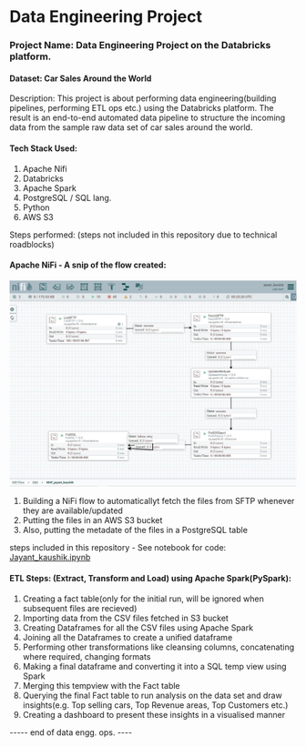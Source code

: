 # Data Engineering Project
### Project Name: Data Engineering Project on the Databricks platform. 
#### Dataset: Car Sales Around the World

Description: This project is about performing data engineering(building pipelines, performing ETL ops etc.) using the Databricks platform. The result is an end-to-end automated data pipeline to structure the incoming data from the sample raw data set of car sales around the world.

#### Tech Stack Used:
  1. Apache Nifi
  2. Databricks
  3. Apache Spark
  4. PostgreSQL / SQL lang.
  5. Python
  6. AWS S3

Steps performed:
  (steps not included in this repository due to technical roadblocks)
  #### Apache NiFi - A snip of the flow created:
  ![alt text](https://github.com/jayantkaushik/data-engineering-project1/blob/main/NiFi%20DEA%20Capture.JPG "NiFi Flow")
  
  1. Building a NiFi flow to automaticallyt fetch the files from SFTP whenever they are available/updated
  2. Putting the files in an AWS S3 bucket
  3. Also, putting the metadate of the files in a PostgreSQL table
  
  steps included in this repository - See notebook for code: [Jayant_kaushik.ipynb](https://github.com/jayantkaushik/data-engineering-project1/blob/main/Jayant_kaushik.ipynb)
  #### ETL Steps: (Extract, Transform and Load) using Apache Spark(PySpark):
  1. Creating a fact table(only for the initial run, will be ignored when subsequent files are recieved)
  2. Importing data from the CSV files fetched in S3 bucket
  3. Creating Dataframes for all the CSV files using Apache Spark
  4. Joining all the Dataframes to create a unified dataframe
  5. Performing other transformations like cleansing columns, concatenating where required, changing formats
  6. Making a final dataframe and converting it into a SQL temp view using Spark
  7. Merging this tempview with the Fact table
  8. Querying the final Fact table to run analysis on the data set and draw insights(e.g. Top selling cars, Top Revenue areas, Top Customers etc.)
  9. Creating a dashboard to present these insights in a visualised manner

----- end of data engg. ops. ----
